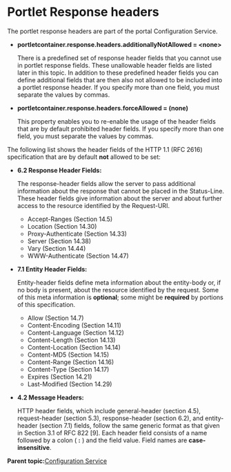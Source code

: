 # Portlet Response headers

The portlet response headers are part of the portal Configuration Service.

-   **portletcontainer.response.headers.additionallyNotAllowed = <none\>**

    There is a predefined set of response header fields that you cannot use in portlet response fields. These unallowable header fields are listed later in this topic. In addition to these predefined header fields you can define additional fields that are then also not allowed to be included into a portlet response header. If you specify more than one field, you must separate the values by commas.

-   **portletcontainer.response.headers.forceAllowed = \(none\)**

    This property enables you to re-enable the usage of the header fields that are by default prohibited header fields. If you specify more than one field, you must separate the values by commas.


The following list shows the header fields of the HTTP 1.1 \(RFC 2616\) specification that are by default **not** allowed to be set:

-   **6.2 Response Header Fields:**

    The response-header fields allow the server to pass additional information about the response that cannot be placed in the Status-Line. These header fields give information about the server and about further access to the resource identified by the Request-URI.

    -   Accept-Ranges \(Section 14.5\)
    -   Location \(Section 14.30\)
    -   Proxy-Authenticate \(Section 14.33\)
    -   Server \(Section 14.38\)
    -   Vary \(Section 14.44\)
    -   WWW-Authenticate \(Section 14.47\)
-   **7.1 Entity Header Fields:**

    Entity-header fields define meta information about the entity-body or, if no body is present, about the resource identified by the request. Some of this meta information is **optional**; some might be **required** by portions of this specification.

    -   Allow \(Section 14.7\)
    -   Content-Encoding \(Section 14.11\)
    -   Content-Language \(Section 14.12\)
    -   Content-Length \(Section 14.13\)
    -   Content-Location \(Section 14.14\)
    -   Content-MD5 \(Section 14.15\)
    -   Content-Range \(Section 14.16\)
    -   Content-Type \(Section 14.17\)
    -   Expires \(Section 14.21\)
    -   Last-Modified \(Section 14.29\)
-   **4.2 Message Headers:**

    HTTP header fields, which include general-header \(section 4.5\), request-header \(section 5.3\), response-header \(section 6.2\), and entity-header \(section 7.1\) fields, follow the same generic format as that given in Section 3.1 of RFC 822 \[9\]. Each header field consists of a name followed by a colon \( **:** \) and the field value. Field names are **case-insensitive**.


**Parent topic:**[Configuration Service](../admin-system/srvcfgref_config.md)

